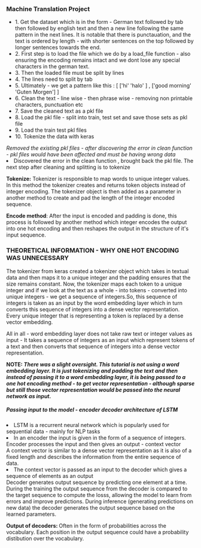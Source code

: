 <h3>Machine Translation Project</h3>
<ul>
<li>1. Get the dataset which is in the form - German text followed by tab then followed by english text and then a new line following the same pattern in the next lines. It is notable that there is punctauation, and the text is ordered by length - with shorter sentences on the top followed by longer sentences towards the end.</li>
  <li>2. First step is to load the file which we do by a load_file function - also ensuring the encoding remains intact and we dont lose any special characters in the german text.</li>
  <li>3. Then the loaded file must be split by lines</li>
  <li> 4. The lines need to split by tab</li>
  <li>5. Ultimately - we get a pattern like this : [ ['hi' 'halo' ] , ['good morning' 'Guten Morgen'] ]</li>
  <li>6. Clean the text - line wise - then phrase wise - removing non printable characters, punctuation etc</li>
  <li>7. Save the cleaned text as a pkl file</li>
  <li>8. Load the pkl file - split into train, test set and save those sets as pkl file</li>
  <li>9. Load the train test pkl files</li>
  <li>10. Tokenize the data with keras</li>
  
</ul>
<i>Removed the existing pkl files - after discovering the error in clean function - pkl files would have been affected and must be having wrong data</i>

<li>Discovered the error in the clean function , brought back the pkl file. The next step after cleaning and splitting is to tokenize</li>

<p><b>Tokenize:</b> Tokenizer is responsible to map words to unique integer values. In this method the tokenizer creates and returns token objects instead of integer encoding. The tokenizer object is then added as a parameter in another method to create and pad the length of the integer encoded sequence.</p>

<p><b>Encode method</b>: After the input is encoded and padding is done, this process is followed by another method which integer encodes the output into one hot encoding and then reshapes the output in the structure of it's input sequence.</p>

<h3> THEORETICAL INFORMATION - WHY ONE HOT ENCODING WAS UNNECESSARY</h3>
<p>The tokenizer from keras created a tokenizer object which takes in textual data and then maps it to a unique integer and the padding ensures that the size remains constant.
Now, the tokenizer maps each token to a unique integer and if we look at the text as a whole - into tokens - converted into unique integers - we get a sequence of integers.So, this sequence of integers is taken as an input by the word embedding layer which in turn converts this sequence of integers into a dense vector representation.
Every unique integer that is representing a token is replaced by a dense vector embedding.

All in all - word embedding layer does not take raw text or integer values as input - It takes a sequence of integers as an input which represent tokens of a text and then converts that sequence of integers into a dense vector representation.</p>

<p><b>NOTE: <i>There was a slight oversight. This tutorial is not using a word embedding layer. It is just tokenizing and padding the text and then instead of passing it to a word embedding layer, it is being passed to a one hot encoding method - to get vector representation - although sparse but still those vector representation would be passed into the neural network as input.</i></b></p>

<h5>Passing input to the model - encoder decoder architecture of LSTM </h5>
<p>
  <li>LSTM is a recurrent neural network which is popularly used for sequential data - mainly for NLP tasks</li>
  <li>In an encoder the input is given in the form of a sequence of integers. Encoder processes the input and then gives an output - context vector</li>
  A context vector is similar to a dense vector representation as it is also of a fixed length and describes the information from the entire sequence of data.
  <li>The context vector is passed as an input to the decoder which gives a sequence of elements as an output</li>
  Decoder generates output sequence by predicting one element at a time. During the training the output sequence from the decoder is compared to the target sequence to compute the losss, allowing the model to learn from errors and improve predictions.
  During inference (generating predictions on new data) the decoder generates the output sequence based on the learned parameters.
</p>

<p><b>Output of decoders: </b>  Often in the form of probabilities across the vocabulary. Each position in the output sequence could have a probability distibution over the vocabulary.</p>

